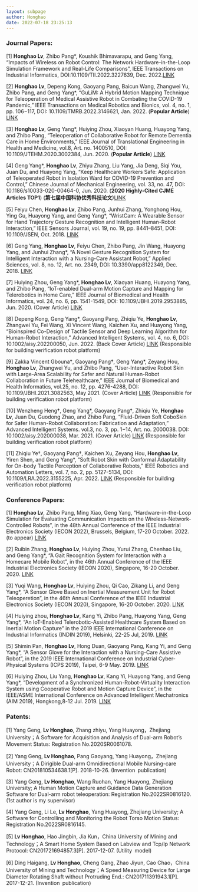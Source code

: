 ```yaml
---
layout: subpage
author: Honghao
date: 2022-07-18 23:25:13
---
```


### Journal Papers:

[1] **Honghao Lv**, Zhibo Pang*, Koushik Bhimavarapu, and Geng Yang, “Impacts of Wireless on Robot Control: The Network Hardware-in-the-Loop Simulation Framework and Real-Life Comparisons”, IEEE Transactions on Industrial Informatics, DOI:10.1109/TII.2022.3227639, Dec. 2022.[LINK](https://ieeexplore.ieee.org/document/9976264)

[2] **Honghao Lv**, Depeng Kong, Gaoyang Pang, Baicun Wang, Zhangwei Yu, Zhibo Pang, and Geng Yang*, “GuLiM: A Hybrid Motion Mapping Technique for Teleoperation of Medical Assistive Robot in Combating the COVID-19 Pandemic,” IEEE Transactions on Medical Robotics and Bionics, vol. 4, no. 1, pp. 106−117, DOI: 10.1109/TMRB.2022.3146621, Jan. 2022. (**Popular Article**) [LINK](https://ieeexplore.ieee.org/document/9693932)

[3] **Honghao Lv**, Geng Yang*, Huiying Zhou, Xiaoyan Huang, Huayong Yang, and Zhibo Pang, “Teleoperation of Collaborative Robot for Remote Dementia Care in Home Environments,” IEEE Journal of Translational Engineering in Health and Medicine, vol.8, Art. no. 1400510, DOI: 10.1109/JTEHM.2020.3002384, Jun. 2020. (**Popular Article**) [LINK](https://ieeexplore.ieee.org/document/9116811)

[4]	Geng Yang*, **Honghao Lv**, Zhiyu Zhang, Liu Yang, Jia Deng, Siqi You, Juan Du, and Huayong Yang, “Keep Healthcare Workers Safe: Application of Teleoperated Robot in Isolation Ward for COVID-19 Prevention and Control,” Chinese Journal of Mechanical Engineering, vol. 33, no. 47, DOI: 10.1186/s10033-020-00464-0, Jun. 2020. (**2020 Highly-Cited CJME Articles TOP1**) (**第七届中国科协优秀科技论文**)[LINK](https://cjme.springeropen.com/articles/10.1186/s10033-020-00464-0)

[5] Feiyu Chen, **Honghao Lv**, Zhibo Pang, Junhui Zhang, Yonghong Hou, Ying Gu, Huayong Yang, and Geng Yang*, “WristCam: A Wearable Sensor for Hand Trajectory Gesture Recognition and Intelligent Human-Robot Interaction,” IEEE Sensors Journal, vol. 19, no. 19, pp. 8441–8451, DOI: 10.1109/JSEN, Oct. 2018. [LINK](https://ieeexplore.ieee.org/document/8509628)

[6] Geng Yang, **Honghao Lv**, Feiyu Chen, Zhibo Pang, Jin Wang, Huayong Yang, and Junhui Zhang*, “A Novel Gesture Recognition System for Intelligent Interaction with a Nursing-Care Assistant Robot,” Applied Sciences, vol. 8, no. 12, Art. no. 2349, DOI: 10.3390/app8122349, Dec. 2018. [LINK](https://www.mdpi.com/2076-3417/8/12/2349)

[7] Huiying Zhou, Geng Yang*, **Honghao Lv**, Xiaoyan Huang, Huayong Yang, and Zhibo Pang, “IoT-enabled Dual-arm Motion Capture and Mapping for Telerobotics in Home Care,” IEEE Journal of Biomedical and Health Informatics, vol. 24, no. 6, pp. 1541-1549, DOI: 10.1109/JBHI.2019.2953885, Jun. 2020. (Cover Article) [LINK](https://ieeexplore.ieee.org/document/8903317)

[8] Depeng Kong, Geng Yang*, Gaoyang Pang, Zhiqiu Ye, **Honghao Lv**, Zhangwei Yu, Fei Wang, Xi Vincent Wang, Kaichen Xu, and Huayong Yang, “Bioinspired Co-Design of Tactile Sensor and Deep Learning Algorithm for Human-Robot Interaction,” Advanced Intelligent Systems, vol. 4, no. 6, DOI: 10.1002/aisy.202200050, Jun. 2022. (Back Cover Article) [LINK](https://onlinelibrary.wiley.com/doi/10.1002/aisy.202200050) (Responsible for building verification robot platform)
 
[9] Zakka Vincent Gbouna†, Gaoyang Pang†, Geng Yang*, Zeyang Hou, **Honghao Lv**, Zhangwei Yu, and Zhibo Pang, “User-Interactive Robot Skin with Large-Area Scalability for Safer and Natural Human-Robot Collaboration in Future Telehealthcare,” IEEE Journal of Biomedical and Health Informatics, vol.25, no. 12, pp. 4276-4288, DOI: 10.1109/JBHI.2021.3082563, May 2021. (Cover Article) [LINK](https://doi.org/10.1109/JBHI.2021.3082563) (Responsible for building verification robot platform)

[10] Wenzheng Heng†, Geng Yang*, Gaoyang Pang†, Zhiqiu Ye, **Honghao Lv**, Juan Du, Guodong Zhao, and Zhibo Pang, “Fluid-Driven Soft CoboSkin for Safer Human-Robot Collaboration: Fabrication and Adaptation,” Advanced Intelligent Systems. vol.3, no. 3, pp. 1−14, Art. no. 2000038. DOI: 10.1002/aisy.202000038, Mar. 2021.  (Cover Article) [LINK](https://onlinelibrary.wiley.com/doi/10.1002/aisy.202000038) (Responsible for building verification robot platform)

[11] Zhiqiu Ye†, Gaoyang Pang†, Kaichen Xu, Zeyang Hou, **Honghao Lv**, Yiren Shen, and Geng Yang*, “Soft Robot Skin with Conformal Adaptability for On-body Tactile Perception of Collaborative Robots,” IEEE Robotics and Automation Letters, vol. 7, no. 2, pp. 5127-5134, DOI: 10.1109/LRA.2022.3155225, Apr. 2022. [LINK](https://ieeexplore.ieee.org/document/9723639) (Responsible for building verification robot platform)

### Conference Papers:

[1] **Honghao Lv**, Zhibo Pang, Ming Xiao, Geng Yang, “Hardware-in-the-Loop Simulation for Evaluating Communication Impacts on the Wireless-Network-Controlled Robots”, in the 48th Annual Conference of the IEEE Industrial Electronics Society (IECON 2022), Brussels, Belgium, 17-20 October. 2022. (to appear) [LINK](https://arxiv.org/abs/2207.06718)

[2]	Ruibin Zhang, **Honghao Lv**, Huiying Zhou, Yurui Zhang, Chenhao Liu, and Geng Yang*, “A Gait Recognition System for Interaction with a Homecare Mobile Robot”, in the 46th Annual Conference of the IEEE Industrial Electronics Society (IECON 2020), Singapore, 16-20 October. 2020. [LINK](https://ieeexplore.ieee.org/document/9254412)

[3]	Yuqi Wang, **Honghao Lv**, Huiying Zhou, Qi Cao, Zikang Li, and Geng Yang*, “A Sensor Glove Based on Inertial Measurement Unit for Robot Teleoperetion”, in the 46th Annual Conference of the IEEE Industrial Electronics Society (IECON 2020), Singapore, 16-20 October. 2020. [LINK](https://ieeexplore.ieee.org/document/9254878)

[4] Huiying zhou, **Honghao Lv**, Kang Yi, Zhibo Pang, Huayong Yang, Geng Yang*, “An IoT-Enabled Telerobotic-Assisted Healthcare System Based on Inertial Motion Capture” in the 2019 IEEE International Conference on Industrial Informatics (INDIN 2019), Helsinki, 22-25 Jul, 2019. [LINK](https://ieeexplore.ieee.org/document/8972195)

[5] Shimin Pan, **Honghao Lv**, Hong Duan, Gaoyang Pang, Kang Yi, and Geng Yang*, “A Sensor Glove for the Interaction with a Nursing-Care Assistive Robot”, in the 2019 IEEE International Conference on Industrial Cyber-Physical Systems (ICPS 2019), Taipei, 6-9 May. 2019. [LINK](https://ieeexplore.ieee.org/document/8868447)

[6] Huiying Zhou, Liu Yang, **Honghao Lv**, Kang Yi, Huayong Yang, and Geng Yang*, “Development of a Synchronized Human-Robot-Virtuality Interaction System using Cooperative Robot and Motion Capture Device”, in the IEEE/ASME International Conference on Advanced Intelligent Mechatronics (AIM 2019), Hongkong,8-12 Jul. 2019. [LINK](https://ieeexplore.ieee.org/document/8868447)


### Patents:
[1] Yang Geng, **Lv Honghao**, Zhang zhiyu, Yang Huayong，Zhejiang University；A Software for Acquisition and Analysis of Dual-arm Robot’s Movement Status: Registration No.2020SR0061078.

[2] Yang Geng, **Lv Honghao**, Pang Gaoyang, Yang Huayong，Zhejiang University；A Dirigible Dual-arm Omnidirectional Mobile Nursing-care Robot: CN201810534638.1[P]. 2018-10-26. (Invention publication)

[3] Yang Geng, **Lv Honghao**, Wang Ruohan, Yang Huayong, Zhejiang University; A Human Motion Capture and Guidance Data Generation Software for Dual-arm robot teleoperation: Registration No.2022SR0816120. (1st author is my supervisor)

[4] Yang Geng, Li Le, **Lv Honghao**, Yang Huayong, Zhejiang University; A Software for Controlling and Monitoring the Robot Torso Motion Status: Registration No.2022SR0816145.

[5] **Lv Honghao**, Hao Jingbin, Jia Kun，China University of Mining and Technology；A Smart Home System Based on Labview and Tcp/Ip Network Protocol: CN201721694857.3[P]. 2017-12-07. (Utility model)

[6] Ding Haigang, **Lv Honghao**, Cheng Gang, Zhao Jiyun, Cao Chao，China University of Mining and Technology；A Speed Measuring Device for Large Diameter Rotating Shaft without Protruding End.: CN201711391943.1[P]. 2017-12-21. (Invention publication)